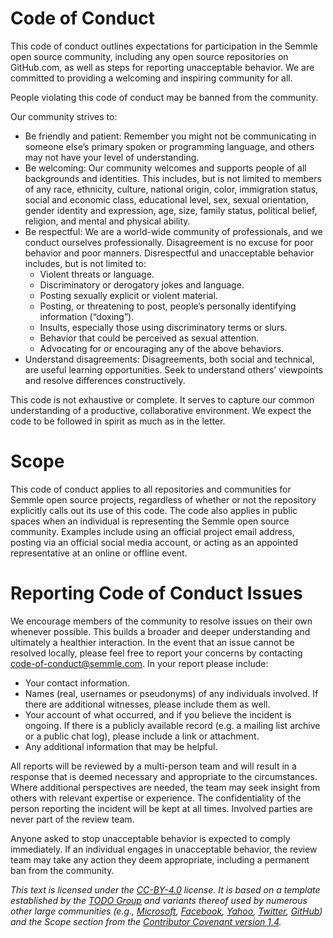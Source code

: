 # Code of Conduct

This code of conduct outlines expectations for participation in the Semmle open source community, including any open source repositories on GitHub.com, as well as steps for reporting unacceptable behavior. We are committed to providing a welcoming and inspiring community for all.

People violating this code of conduct may be banned from the community.

Our community strives to:
* Be friendly and patient: Remember you might not be communicating in someone else’s primary spoken or programming language, and others may not have your level of understanding.
* Be welcoming: Our community welcomes and supports people of all backgrounds and identities. This includes, but is not limited to members of any race, ethnicity, culture, national origin, color, immigration status, social and economic class, educational level, sex, sexual orientation, gender identity and expression, age, size, family status, political belief, religion, and mental and physical ability.
* Be respectful: We are a world-wide community of professionals, and we conduct ourselves professionally. Disagreement is no excuse for poor behavior and poor manners. Disrespectful and unacceptable behavior includes, but is not limited to:
  * Violent threats or language.
  * Discriminatory or derogatory jokes and language.
  * Posting sexually explicit or violent material.
  * Posting, or threatening to post, people’s personally identifying information (“doxing”).
  * Insults, especially those using discriminatory terms or slurs.
  * Behavior that could be perceived as sexual attention.
  * Advocating for or encouraging any of the above behaviors.
* Understand disagreements: Disagreements, both social and technical, are useful learning opportunities. Seek to understand others’ viewpoints and resolve differences constructively.

This code is not exhaustive or complete. It serves to capture our common understanding of a productive, collaborative environment. We expect the code to be followed in spirit as much as in the letter.

# Scope

This code of conduct applies to all repositories and communities for Semmle open source projects, regardless of whether or not the repository explicitly calls out its use of this code. The code also applies in public spaces when an individual is representing the Semmle open source community. Examples include using an official project email address, posting via an official social media account, or acting as an appointed representative at an online or offline event. 


# Reporting Code of Conduct Issues
We encourage members of the community to resolve issues on their own whenever possible. This builds a broader and deeper understanding and ultimately a healthier interaction. In the event that an issue cannot be resolved locally, please feel free to report your concerns by contacting code-of-conduct@semmle.com. 
In your report please include:
* Your contact information.
* Names (real, usernames or pseudonyms) of any individuals involved. If there are additional witnesses, please include them as well.
* Your account of what occurred, and if you believe the incident is ongoing. If there is a publicly available record (e.g. a mailing list archive or a public chat log), please include a link or attachment.
* Any additional information that may be helpful.

All reports will be reviewed by a multi-person team and will result in a response that is deemed necessary and appropriate to the circumstances. Where additional perspectives are needed, the team may seek insight from others with relevant expertise or experience. The confidentiality of the person reporting the incident will be kept at all times. Involved parties are never part of the review team.

Anyone asked to stop unacceptable behavior is expected to comply immediately. If an individual engages in unacceptable behavior, the review team may take any action they deem appropriate, including a permanent ban from the community.

*This text is licensed under the [CC-BY-4.0](https://creativecommons.org/licenses/by/4.0/) license. It is based on a template established by the [TODO Group](http://todogroup.org/) and variants thereof used by numerous other large communities (e.g., [Microsoft](https://microsoft.github.io/codeofconduct/), [Facebook](https://code.fb.com/codeofconduct/), [Yahoo](https://yahoo.github.io/codeofconduct), [Twitter](https://github.com/twitter/code-of-conduct), [GitHub](https://blog.github.com/2015-07-20-adopting-the-open-code-of-conduct/)) and the Scope section from the [Contributor Covenant version 1.4](http://contributor-covenant.org/version/1/4/).*
